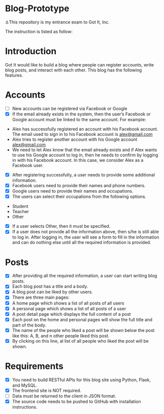 # Blog-Prototype
⚓This repository is my entrance exam to Got It, Inc.

The instruction is listed as follow:
# Introduction
Got It would like to build a blog where people can register accounts, write blog posts, and interact with each other. This blog has the following features.
# Accounts
- [ ] New accounts can be registered via Facebook or Google </br>
- [x] If the email already exists in the system, then the user’s Facebook or Google account must be linked to the same account. For example:</br>
- Alex has successfully registered an account with his Facebook account. The email used to sign in to his Facebook account is alex@gmail.com</br>
- Alex tries to register another account with his Google account alex@gmail.com</br>
- We need to let Alex know that the email already exists and if Alex wants to use his Google account to log in, then he needs to confirm by logging in with his Facebook account. In this case, we consider Alex as a Facebook user.</br>
- [x] After registering successfully, a user needs to provide some additional information.</br>
- [x] Facebook users need to provide their names and phone numbers.</br>
- [x] Google users need to provide their names and occupations.</br>
- [x] The users can select their occupations from the following options.</br>
- Student</br>
- Teacher</br>
- Other</br>
- [x] If a user selects Other, then it must be specified.</br>
- [x] If a user does not provide all the information above, then s/he is still able to log in. After logging in, the user will see a form to fill in the information and can do nothing else until all the required information is provided.</br>
# Posts
- [x] After providing all the required information, a user can start writing blog posts.</br>
- [x] Each blog post has a title and a body.</br>
- [x] A blog post can be liked by other users.</br>
- [x] There are three main pages:</br>
- [x] A home page which shows a list of all posts of all users</br>
- [x] A personal page which shows a list of all posts of a user</br>
- [x] A post detail page which displays the full content of a post</br>
- [x] Each post on the home and personal pages will show the full title and part of the body.</br>
- [x] The name of the people who liked a post will be shown below the post like this: A, B, and n other people liked this post.</br>
- [x] By clicking on this line, al list of all people who liked the post will be shown.</br>
# Requirements
- [x] You need to build RESTful APIs for this blog site using Python, Flask, and MySQL.</br>
- [x] The frontend site is NOT required.</br>
- [ ] Data must be returned to the client in JSON format.</br>
- [x] The source code needs to be pushed to GitHub with installation instructions.</br>
